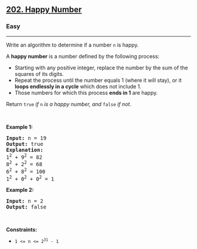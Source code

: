 <h2><a href="https://leetcode.com/problems/happy-number/">202. Happy Number</a></h2><h3>Easy</h3><hr><div style="user-select: auto;"><p style="user-select: auto;">Write an algorithm to determine if a number <code style="user-select: auto;">n</code> is happy.</p>

<p style="user-select: auto;">A <strong style="user-select: auto;">happy number</strong> is a number defined by the following process:</p>

<ul style="user-select: auto;">
	<li style="user-select: auto;">Starting with any positive integer, replace the number by the sum of the squares of its digits.</li>
	<li style="user-select: auto;">Repeat the process until the number equals 1 (where it will stay), or it <strong style="user-select: auto;">loops endlessly in a cycle</strong> which does not include 1.</li>
	<li style="user-select: auto;">Those numbers for which this process <strong style="user-select: auto;">ends in 1</strong> are happy.</li>
</ul>

<p style="user-select: auto;">Return <code style="user-select: auto;">true</code> <em style="user-select: auto;">if</em> <code style="user-select: auto;">n</code> <em style="user-select: auto;">is a happy number, and</em> <code style="user-select: auto;">false</code> <em style="user-select: auto;">if not</em>.</p>

<p style="user-select: auto;">&nbsp;</p>
<p style="user-select: auto;"><strong style="user-select: auto;">Example 1:</strong></p>

<pre style="position: relative; user-select: auto;"><strong style="user-select: auto;">Input:</strong> n = 19
<strong style="user-select: auto;">Output:</strong> true
<strong style="user-select: auto;">Explanation:</strong>
1<sup style="user-select: auto;">2</sup> + 9<sup style="user-select: auto;">2</sup> = 82
8<sup style="user-select: auto;">2</sup> + 2<sup style="user-select: auto;">2</sup> = 68
6<sup style="user-select: auto;">2</sup> + 8<sup style="user-select: auto;">2</sup> = 100
1<sup style="user-select: auto;">2</sup> + 0<sup style="user-select: auto;">2</sup> + 0<sup style="user-select: auto;">2</sup> = 1
<div class="open_grepper_editor" title="Edit &amp; Save To Grepper" style="user-select: auto;"></div></pre>

<p style="user-select: auto;"><strong style="user-select: auto;">Example 2:</strong></p>

<pre style="position: relative; user-select: auto;"><strong style="user-select: auto;">Input:</strong> n = 2
<strong style="user-select: auto;">Output:</strong> false
<div class="open_grepper_editor" title="Edit &amp; Save To Grepper" style="user-select: auto;"></div></pre>

<p style="user-select: auto;">&nbsp;</p>
<p style="user-select: auto;"><strong style="user-select: auto;">Constraints:</strong></p>

<ul style="user-select: auto;">
	<li style="user-select: auto;"><code style="user-select: auto;">1 &lt;= n &lt;= 2<sup style="user-select: auto;">31</sup> - 1</code></li>
</ul>
</div>